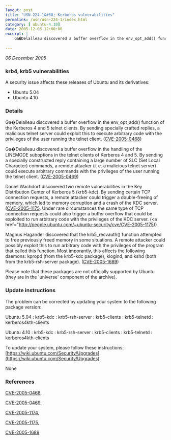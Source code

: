 ```yaml
---
layout: post
title: "USN-224-1&#58; Kerberos vulnerabilities"
permalink: /usn/usn-224-1/index.html
category: [ ubuntu-4.10]
date: 2005-12-06 12:00:00
excerpt: |
    Ga�Delalleau discovered a buffer overflow in the env_opt_add() function of the Kerberos 4 and 5 telnet clients. By sending specially crafted replies, a malicious telnet server could exploit this to execute arbitrary code with the privileges of the user running the telnet client. ([CVE-2005-0468](http://people.ubuntu.com/~ubuntu-security/cve/CVE-2005-0468))
    
--- 
```

 
 

*06 December 2005*

### krb4, krb5 vulnerabilities

A security issue affects these releases of Ubuntu and its derivatives:

* Ubuntu 5.04
* Ubuntu 4.10

### Details

Ga�Delalleau discovered a buffer overflow in the env_opt_add() function of the Kerberos 4 and 5 telnet clients. By sending specially crafted replies, a malicious telnet server could exploit this to execute arbitrary code with the privileges of the user running the telnet client. ([CVE-2005-0468](http://people.ubuntu.com/~ubuntu-security/cve/CVE-2005-0468))

Ga�Delalleau discovered a buffer overflow in the handling of the LINEMODE suboptions in the telnet clients of Kerberos 4 and 5. By sending a specially constructed reply containing a large number of SLC (Set Local Character) commands, a remote attacker (i. e. a malicious telnet server) could execute arbitrary commands with the privileges of the user running the telnet client. ([CVE-2005-0469](http://people.ubuntu.com/~ubuntu-security/cve/CVE-2005-0469))

Daniel Wachdorf discovered two remote vulnerabilities in the Key Distribution Center of Kerberos 5 (krb5-kdc). By sending certain TCP connection requests, a remote attacker could trigger a double-freeing of memory, which led to memory corruption and a crash of the KDC server. ([CVE-2005-1175](http://people.ubuntu.com/~ubuntu-security/cve/CVE-2005-1174">CVE-2005-1174</a>). Under rare circumstances the same type of TCP connection requests could also trigger a buffer overflow that could be exploited to run arbitrary code with the privileges of the KDC server. (<a href="http://people.ubuntu.com/~ubuntu-security/cve/CVE-2005-1175))

Magnus Hagander discovered that the krb5_recvauth() function attempted to free previously freed memory in some situations. A remote attacker could possibly exploit this to run arbitrary code with the privileges of the program that called this function. Most imporantly, this affects the following daemons: kpropd (from the krb5-kdc package), klogind, and kshd (both from the krb5-rsh-server package). ([CVE-2005-1689](http://people.ubuntu.com/~ubuntu-security/cve/CVE-2005-1689))

Please note that these packages are not officially supported by Ubuntu (they are in the &#39;universe&#39; component of the archive).

### Update instructions

The problem can be corrected by updating your system to the following package version:

Ubuntu 5.04
 : krb5-kdc 
 : krb5-rsh-server 
 : krb5-clients 
 : krb5-telnetd 
 : kerberos4kth-clients 

Ubuntu 4.10
 : krb5-kdc 
 : krb5-rsh-server 
 : krb5-clients 
 : krb5-telnetd 
 : kerberos4kth-clients 

To update your system, please follow these instructions: [https://wiki.ubuntu.com/Security/Upgrades](https://wiki.ubuntu.com/Security/Upgrades).

None

### References

 
 [CVE-2005-0468](http://people.ubuntu.com/~ubuntu-security/cve/CVE-2005-0468), 

 [CVE-2005-0469](http://people.ubuntu.com/~ubuntu-security/cve/CVE-2005-0469), 

 [CVE-2005-1174](http://people.ubuntu.com/~ubuntu-security/cve/CVE-2005-1174), 

 [CVE-2005-1175](http://people.ubuntu.com/~ubuntu-security/cve/CVE-2005-1175), 

 [CVE-2005-1689](http://people.ubuntu.com/~ubuntu-security/cve/CVE-2005-1689)
 

